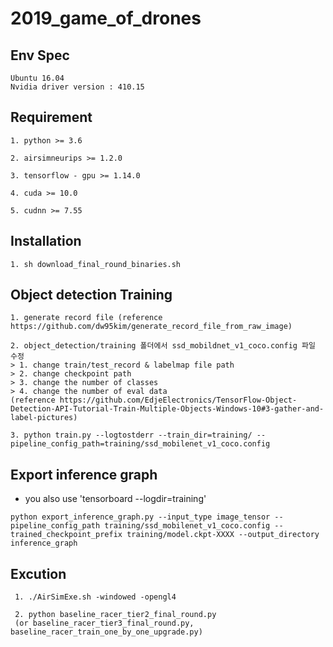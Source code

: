 # 2019_game_of_drones

## Env Spec
```
Ubuntu 16.04
Nvidia driver version : 410.15
```

## Requirement
```
1. python >= 3.6

2. airsimneurips >= 1.2.0

3. tensorflow - gpu >= 1.14.0

4. cuda >= 10.0

5. cudnn >= 7.55
```

## Installation
```
1. sh download_final_round_binaries.sh
```

## Object detection Training
```
1. generate record file (reference https://github.com/dw95kim/generate_record_file_from_raw_image)

2. object_detection/training 폴더에서 ssd_mobildnet_v1_coco.config 파일 수정
> 1. change train/test_record & labelmap file path
> 2. change checkpoint path
> 3. change the number of classes
> 4. change the number of eval data
(reference https://github.com/EdjeElectronics/TensorFlow-Object-Detection-API-Tutorial-Train-Multiple-Objects-Windows-10#3-gather-and-label-pictures)

3. python train.py --logtostderr --train_dir=training/ --pipeline_config_path=training/ssd_mobilenet_v1_coco.config
```

## Export inference graph
- you also use 'tensorboard --logdir=training'
```
python export_inference_graph.py --input_type image_tensor --pipeline_config_path training/ssd_mobilenet_v1_coco.config --trained_checkpoint_prefix training/model.ckpt-XXXX --output_directory inference_graph

```

## Excution
```
 1. ./AirSimExe.sh -windowed -opengl4
 
 2. python baseline_racer_tier2_final_round.py
 (or baseline_racer_tier3_final_round.py, baseline_racer_train_one_by_one_upgrade.py)
```
